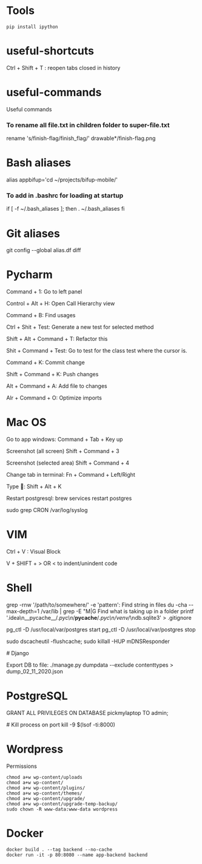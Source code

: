 # Tools

```
pip install ipython
```

# useful-shortcuts
Ctrl + Shift + T : reopen tabs closed in history

# useful-commands
Useful commands

### To rename all file.txt in children folder to super-file.txt
rename 's/finish-flag/finish_flag/' drawable*/finish-flag.png

# Bash aliases
alias appbifup='cd ~/projects/bifup-mobile/'

### To add in .bashrc for loading at startup
if [ -f ~/.bash_aliases ]; then
    . ~/.bash_aliases
fi

# Git aliases

git config --global alias.df diff

# Pycharm

Command + 1: Go to left panel

Control + Alt + H: Open Call Hierarchy view

Command + B: Find usages

Ctrl + Shit + Test: Generate a new test for selected method

Shift + Alt + Command + T: Refactor this

Shit + Command + Test: Go to test for the class test where the cursor is.

Command + K: Commit change

Shift + Command + K:  Push changes

Alt + Command + A: Add file to changes

Alr + Command + O: Optimize imports

# Mac OS

Go to app windows: Command + Tab + Key up

Screenshot (all screen) Shift + Command + 3

Screenshot (selected area) Shift + Command + 4

Change tab in terminal: Fn + Command + Left/Right

Type : Shift + Alt + K

Restart postgresql: brew services restart postgres

sudo  grep CRON /var/log/syslog

# VIM

Ctrl + V : Visual Block

V + SHIFT + > OR < to indent/unindent code

# Shell

grep -rnw '/path/to/somewhere/' -e 'pattern': Find string in files
du -cha --max-depth=1 /var/lib | grep -E "M|G Find what is taking up in a folder
printf '.idea\n__pycache__/*.pyc\n*/__pycache__/*.pyc\n/venv/*\ndb.sqlite3' > .gitignore

pg_ctl -D /usr/local/var/postgres start
pg_ctl -D /usr/local/var/postgres stop

sudo dscacheutil -flushcache; sudo killall -HUP mDNSResponder

# Django

Export DB to file: ./manage.py dumpdata --exclude contenttypes > dump_02_11_2020.json

# PostgreSQL

 GRANT ALL PRIVILEGES ON DATABASE pickmylaptop TO admin;
 
 # Kill process on port
 kill -9 $(lsof -ti:8000)

# Wordpress

Permissions
```
chmod a+w wp-content/uploads
chmod a+w wp-content/
chmod a+w wp-content/plugins/
chmod a+w wp-content/themes/
chmod a+w wp-content/upgrade/
chmod a+w wp-content/upgrade-temp-backup/
sudo chown -R www-data:www-data wordpress
```

# Docker
```
docker build . --tag backend --no-cache
docker run -it -p 80:8080 --name app-backend backend
```
